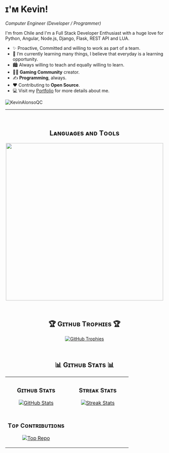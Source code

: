 
<!--Header Name-->
# ɪ'ᴍ Kevin! 
*Computer Engineer (Developer / Programmer)*
<br /> 

<!--Start Intro-->               
<p align="left">I'm from Chile and I'm a Full Stack Developer Enthusiast with a huge love for Python, Angular, Node.js, Django, Flask, REST API and LUA.  </p>

- ✨ Proactive, Committed and willing to work as part of a team.
- 🌱 I’m currently learning many things, I believe that everyday is a learning opportunity.
- 🏙 Always willing to teach and equally willing to learn.
- 💁‍♂️ **Gaming Community** creator.
- ✍ **Programming**, always.
- ❤ Contributing to **Open Source**.
- 💻 Visit my [Portfolio](https://KevinAlonsoQC.github.io) for more details about me.
<!--End Intro-->

<!--Profile Count Badge-->
<p align="left">
  <img src="https://komarev.com/ghpvc/?username=KevinAlonsoQC&label=Profile%20views&color=770677&style=for-the-badge&logo=star" alt="KevinAlonsoQC" style="padding-right:20px;" />
</p>

---
<br />

<!--Languages and Tools Section-->       
<h2 align="center">Lᴀɴɢᴜᴀɢᴇs ᴀɴᴅ Tᴏᴏʟs</h2> 
<p align="center">
<img width="500px"  src="https://skillicons.dev/icons?i=py,java,js,html,css,angular,nodejs,electron,django,lua,flask,postgres,mysql,git,vscode,ts,aws,postman,firebase,linux&perline=10"  />
</p>
<br />


<!--Trophies Section-->   
<h2 align="center">🏆 Gɪᴛʜᴜʙ Tʀᴏᴘʜɪᴇs 🏆</h2>
<p align="center">
  <a href="https://github.com/KevinAlonsoQC/github-profile-trophy">
    <img src="https://github-profile-trophy.vercel.app/?username=KevinAlonsoQC&row=2&column=6&margin-w=20&margin-h=20" alt="GitHub Trophies">
  </a>
</p>
<br />

<!--Github stats Table--> 
<h2 align="center">📊 Gɪᴛʜᴜʙ Sᴛᴀᴛs 📊</h2>

<table width="100%">
  <tr>
    <td width="50%">
      <h3 align="center"><strong>Gɪᴛʜᴜʙ Sᴛᴀᴛs</strong></h3>
      <p align="center">
        <a href="https://github.com/KevinAlonsoQC">
          <img align="center" src="https://github-readme-stats.vercel.app/api?username=KevinAlonsoQC&count_private=true&show_icons=true&theme=nightowl" alt="GitHub Stats" />
        </a>
      </p>
    </td>
    <td width="50%">
      <h3 align="center"><strong>Sᴛʀᴇᴀᴋ Sᴛᴀᴛs</strong></h3>
      <p align="center">
        <a href="https://github.com/KevinAlonsoQC">
          <img align="center" src="https://streak-stats.demolab.com?user=KevinAlonsoQC&theme=nightowl" alt="Streak Stats" />
        </a>
      </p>
    </td>
  </tr>
  <tr>
    <td width="50%">
      <h3 align="center"><strong>Tᴏᴘ Cᴏɴᴛʀɪʙᴜᴛɪᴏɴs</strong></h3>
      <p align="center">
        <a href="https://github.com/KevinAlonsoQC">
          <img align="center" src="https://github-contributor-stats.vercel.app/api?username=KevinAlonsoQC&limit=3&theme=nightowl&show_owner=true&combine_all_yearly_contributions=true" alt="Top Repo" />
        </a>
      </p>
    </td>
  </tr>
</table>
<br />
